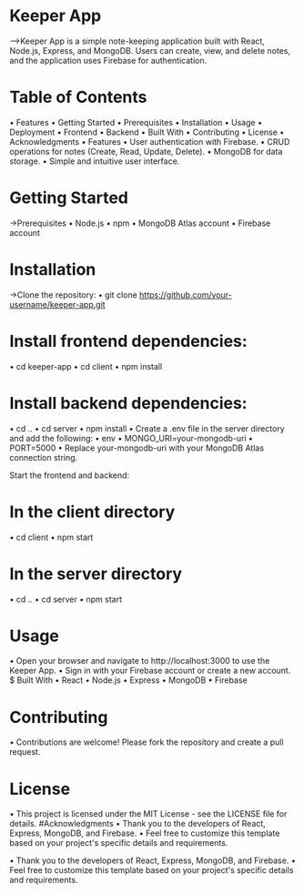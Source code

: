 # Keeper App
-->Keeper App is a simple note-keeping application built with React, Node.js, Express, and MongoDB. Users can create, view, and delete notes, and the application uses Firebase for authentication.

# Table of Contents
•	Features
•	Getting Started
•	Prerequisites
•	Installation
•	Usage
•	Deployment
•	Frontend
•	Backend
•	Built With
•	Contributing
•	License
•	Acknowledgments
•	Features
•	User authentication with Firebase.
•	CRUD operations for notes (Create, Read, Update, Delete).
•	MongoDB for data storage.
•	Simple and intuitive user interface.







# Getting Started
->Prerequisites
•	Node.js
•	npm
•	MongoDB Atlas account
•	Firebase account
# Installation
->Clone the repository:
•	git clone https://github.com/your-username/keeper-app.git
# Install frontend dependencies:
•	cd keeper-app
•	cd client
•	npm install
# Install backend dependencies:
•	cd ..
•	cd server
•	npm install
•	Create a .env file in the server directory and add the following:
•	env
•	MONGO_URI=your-mongodb-uri
•	PORT=5000
•	Replace your-mongodb-uri with your MongoDB Atlas connection string.

Start the frontend and backend:
# In the client directory
•	cd client
•	npm start

# In the server directory
•	cd ..
•	cd server
•	npm start
# Usage
•	Open your browser and navigate to http://localhost:3000 to use the Keeper App.
•	Sign in with your Firebase account or create a new account.
$ Built With
•	React
•	Node.js
•	Express
•	MongoDB
•	Firebase
# Contributing
•	Contributions are welcome! Please fork the repository and create a pull request.
# License
•	This project is licensed under the MIT License - see the LICENSE file for details.
#Acknowledgments
•	Thank you to the developers of React, Express, MongoDB, and Firebase.
•	Feel free to customize this template based on your project's specific details and requirements.

•	Thank you to the developers of React, Express, MongoDB, and Firebase.
•	Feel free to customize this template based on your project's specific details and requirements.
